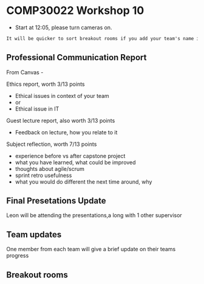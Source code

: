 # COMP30022 Workshop 10

- Start at 12:05, please turn cameras on.

```txt
It will be quicker to sort breakout rooms if you add your team's name infront of your zoom name.
```

## Professional Communication Report

From Canvas -

Ethics report, worth 3/13 points

- Ethical issues in context of your team
- or
- Ethical issue in IT

Guest lecture report, also worth 3/13 points

- Feedback on lecture, how you relate to it

Subject reflection, worth 7/13 points

- experience before vs after capstone project
- what you have learned, what could be improved
- thoughts about agile/scrum
- sprint retro usefulness
- what you would do different the next time around, why

## Final Presetations Update

Leon will be attending the presentations,a long with 1 other supervisor

## Team updates

One member from each team will give a brief update on their teams progress

## Breakout rooms
